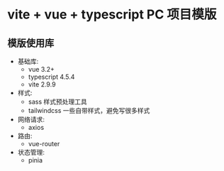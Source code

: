 # vite + vue + typescript PC 项目模版
## 模版使用库
- 基础库:
  - vue 3.2+
  - typescript 4.5.4
  - vite 2.9.9
- 样式:  
  - sass 样式预处理工具
  - tailwindcss 一些自带样式，避免写很多样式
- 网络请求:
  - axios
- 路由:
  - vue-router
- 状态管理:
  - pinia

